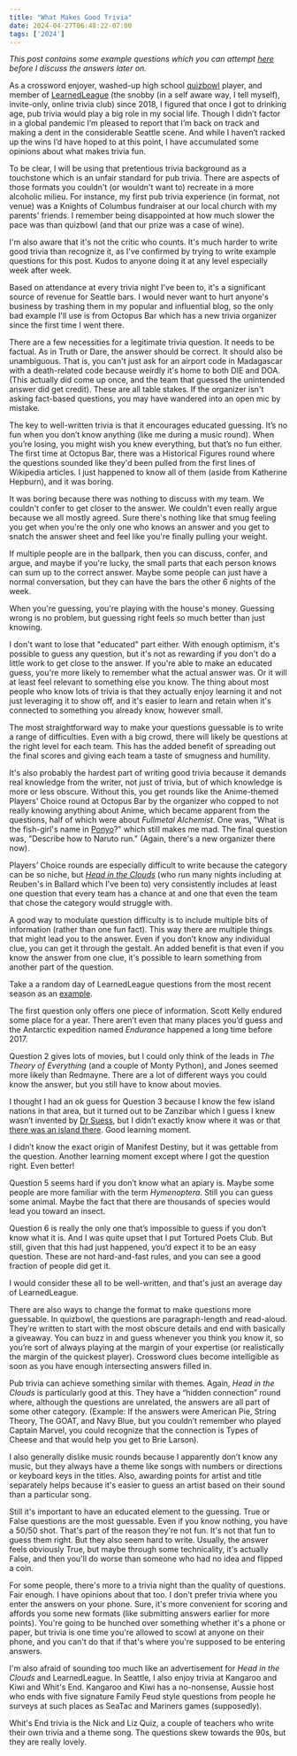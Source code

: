 ```yaml
---
title: "What Makes Good Trivia"
date: 2024-04-27T06:48:22-07:00
tags: ['2024']
---
```


*This post contains some example questions which you can attempt [here](https://learnedleague.com/match.php?100&9) before I discuss the answers later on.*

As a crossword enjoyer, washed-up high school [quizbowl](https://en.wikipedia.org/wiki/National_Academic_Quiz_Tournaments) player, and member of [LearnedLeague](https://learnedleague.com/thorsten/whatis.php) (the snobby (in a self aware way, I tell myself), invite-only, online trivia club) since 2018, I figured that once I got to drinking age, pub trivia would play a big role in my social life. Though I didn’t factor in a global pandemic I’m pleased to report that I’m back on track and making a dent in the considerable Seattle scene. And while I haven’t racked up the wins I’d have hoped to at this point, I have accumulated some opinions about what makes trivia fun.

To be clear, I will be using that pretentious trivia background as a touchstone which is an unfair standard for pub trivia. There are aspects of those formats you couldn't (or wouldn't want to) recreate in a more alcoholic milieu. For instance, my first pub trivia experience (in format, not venue) was a Knights of Columbus fundraiser at our local church with my parents' friends. I remember being disappointed at how much slower the pace was than quizbowl (and that our prize was a case of wine).

I'm also aware that it's not the critic who counts. It's much harder to write good trivia than recognize it, as I've confirmed by trying to write example questions for this post. Kudos to anyone doing it at any level especially week after week.

Based on attendance at every trivia night I've been to, it's a significant source of revenue for Seattle bars. I would never want to hurt anyone's business by trashing them in my popular and influential blog, so the only bad example I'll use is from Octopus Bar which has a new trivia organizer since the first time I went there.

There are a few necessities for a legitimate trivia question. It needs to be factual. As in Truth or Dare, the answer should be correct. It should also be unambiguous. That is, you can't just ask for an airport code in Madagascar with a death-related code because weirdly it's home to both DIE and DOA. (This actually did come up once, and the team that guessed the unintended answer did get credit). These are all table stakes. If the organizer isn't asking fact-based questions, you may have wandered into an open mic by mistake.

The key to well-written trivia is that it encourages educated guessing. It’s no fun when you don’t know anything (like me during a music round). When you’re losing, you might wish you knew everything, but that’s no fun either. The first time at Octopus Bar, there was a Historical Figures round where the questions sounded like they'd been pulled from the first lines of Wikipedia articles. I just happened to know all of them (aside from Katherine Hepburn), and it was boring. 

It was boring because there was nothing to discuss with my team. We couldn't confer to get closer to the answer. We couldn't even really argue because we all mostly agreed. Sure there's nothing like that smug feeling you get when you're the only one who knows an answer and you get to snatch the answer sheet and feel like you're finally pulling your weight.

If multiple people are in the ballpark, then you can discuss, confer, and argue, and maybe if you're lucky, the small parts that each person knows can sum up to the correct answer. Maybe some people can just have a normal conversation, but they can have the bars the other 6 nights of the week.

When you're guessing, you're playing with the house's money. Guessing wrong is no problem, but guessing right feels so much better than just knowing.

I don't want to lose that "educated" part either. With enough optimism, it's possible to guess any question, but it's not as rewarding if you don't do a little work to get close to the answer. If you're able to make an educated guess, you're more likely to remember what the actual answer was. Or it will at least feel relevant to something else you know. The thing about most people who know lots of trivia is that they actually enjoy learning it and not just leveraging it to show off, and it's easier to learn and retain when it's connected to something you already know, however small.

The most straightforward way to make your questions guessable is to write a range of difficulties. Even with a big crowd, there will likely be questions at the right level for each team. This has the added benefit of spreading out the final scores and giving each team a taste of smugness and humility.

It's also probably the hardest part of writing good trivia because it demands real knowledge from the writer, not just of trivia, but of which knowledge is more or less obscure. Without this, you get rounds like the Anime-themed Players' Choice round at Octopus Bar by the organizer who copped to not really knowing anything about Anime, which became apparent from the questions, half of which were about *Fullmetal Alchemist*. One was, "What is the fish-girl's name in [Ponyo](https://en.wikipedia.org/wiki/Ponyo#Plot)?" which still makes me mad. The final question was, "Describe how to Naruto run." (Again, there's a new organizer there now).

Players’ Choice rounds are especially difficult to write because the category can be so niche, but [*Head in the Clouds*](https://www.headinthecloudstrivia.com/) (who run many nights including at Reuben's in Ballard which I've been to) very consistently includes at least one question that every team has a chance at and one that even the team that chose the category would struggle with.

A good way to modulate question difficulty is to include multiple bits of information (rather than one fun fact). This way there are multiple things that might lead you to the answer. Even if you don’t know any individual clue, you can get it through the gestalt. An added benefit is that even if you know the answer from one clue, it's possible to learn something from another part of the question.

Take a a random day of LearnedLeague questions from the most recent season as an [example](https://learnedleague.com/match.php?100&9).

The first question only offers one piece of information. Scott Kelly endured some place for a year. There aren’t even that many places you’d guess and the Antarctic expedition named *Endurance* happened a long time before 2017.

Question 2 gives lots of movies, but I could only think of the leads in *The Theory of Everything* (and a couple of Monty Python), and Jones seemed more likely than Redmayne. There are a lot of different ways you could know the answer, but you still have to know about movies.

I thought I had an ok guess for Question 3 because I know the few island nations in that area, but it turned out to be Zanzibar which I guess I knew wasn’t invented by [Dr Suess](https://seuss.fandom.com/wiki/Zanzibar_Buck_Buck_McFate), but I didn’t exactly know where it was or that [there was an island there](https://www.google.com/maps/place/Zanzibar,+Tanzania/@-6.164588,39.1482718,12z/data=!3m1!4b1!4m6!3m5!1s0x185cd0ba23b63ecb:0x52c848ab6efc138e!8m2!3d-6.165193!4d39.1989144!16s%2Fg%2F11x9yrt6b?entry=ttu). Good learning moment.

I didn’t know the exact origin of Manifest Destiny, but it was gettable from the question. Another learning moment except where I got the question right. Even better!

Question 5 seems hard if you don’t know what an apiary is. Maybe some people are more familiar with the term *Hymenoptera*. Still you can guess some animal. Maybe the fact that there are thousands of species would lead you toward an insect.

Question 6 is really the only one that’s impossible to guess if you don’t know what it is. And I was quite upset that I put Tortured Poets Club. But still, given that this had just happened, you’d expect it to be an easy question. These are not hard-and-fast rules, and you can see a good fraction of people did get it.

I would consider these all to be well-written, and that's just an average day of LearnedLeague.


There are also ways to change the format to make questions more guessable. In quizbowl, the questions are paragraph-length and read-aloud. They’re written to start with the most obscure details and end with basically a giveaway. You can buzz in and guess whenever you think you know it, so you’re sort of always playing at the margin of your expertise (or realistically the margin of the quickest player). Crossword clues become intelligible as soon as you have enough intersecting answers filled in. 

Pub trivia can achieve something similar with themes. Again, *Head in the Clouds* is particularly good at this. They have a “hidden connection” round where, although the questions are unrelated, the answers are all part of some other category. (Example: If the answers were American Pie, String Theory, The GOAT, and Navy Blue, but you couldn’t remember who played Captain Marvel, you could recognize that the connection is Types of Cheese and that would help you get to Brie Larson).

I also generally dislike music rounds because I apparently don’t know any music, but they always have a theme like songs with numbers or directions or keyboard keys in the titles. Also, awarding points for artist and title separately helps because it's easier to guess an artist based on their sound than a particular song.

Still it's important to have an educated element to the guessing. True or False questions are the most guessable. Even if you know nothing, you have a 50/50 shot. That's part of the reason they're not fun. It's not that fun to guess them right. But they also seem hard to write. Usually, the answer feels obviously True, but maybe through some technicality, it's actually False, and then you'll do worse than someone who had no idea and flipped a coin.

For some people, there's more to a trivia night than the quality of questions. Fair enough. I have opinions about that too. I don't prefer trivia where you enter the answers on your phone. Sure, it's more convenient for scoring and affords you some new formats (like submitting answers earlier for more points). You're going to be hunched over something whether it's a phone or paper, but trivia is one time you're allowed to scowl at anyone on their phone, and you can't do that if that's where you're supposed to be entering answers.

I'm also afraid of sounding too much like an advertisement for *Head in the Clouds* and LearnedLeague. In Seattle, I also enjoy trivia at Kangaroo and Kiwi and Whit's End. Kangaroo and Kiwi has a no-nonsense, Aussie host who ends with five signature Family Feud style questions from people he surveys at such places as SeaTac and Mariners games (supposedly).

Whit's End trivia is the Nick and Liz Quiz, a couple of teachers who write their own trivia and a theme song. The questions skew towards the 90s, but they are really lovely.

